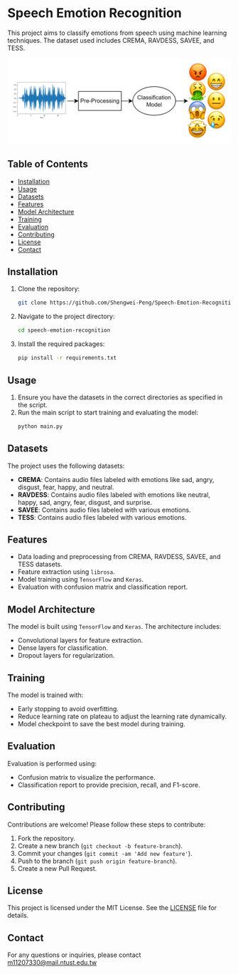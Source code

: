 # Speech Emotion Recognition

This project aims to classify emotions from speech using machine learning techniques. The dataset used includes CREMA, RAVDESS, SAVEE, and TESS.

![SER](imgs/SER.png)

## Table of Contents

- [Installation](#installation)
- [Usage](#usage)
- [Datasets](#datasets)
- [Features](#features)
- [Model Architecture](#model-architecture)
- [Training](#training)
- [Evaluation](#evaluation)
- [Contributing](#contributing)
- [License](#license)
- [Contact](#contact)

## Installation

1. Clone the repository:
    ```bash
    git clone https://github.com/Shengwei-Peng/Speech-Emotion-Recognition.git
    ```
2. Navigate to the project directory:
    ```bash
    cd speech-emotion-recognition
    ```
3. Install the required packages:
    ```bash
    pip install -r requirements.txt
    ```

## Usage

1. Ensure you have the datasets in the correct directories as specified in the script.
2. Run the main script to start training and evaluating the model:
    ```bash
    python main.py
    ```

## Datasets

The project uses the following datasets:
- **CREMA**: Contains audio files labeled with emotions like sad, angry, disgust, fear, happy, and neutral.
- **RAVDESS**: Contains audio files labeled with emotions like neutral, happy, sad, angry, fear, disgust, and surprise.
- **SAVEE**: Contains audio files labeled with various emotions.
- **TESS**: Contains audio files labeled with various emotions.

## Features

- Data loading and preprocessing from CREMA, RAVDESS, SAVEE, and TESS datasets.
- Feature extraction using `librosa`.
- Model training using `TensorFlow` and `Keras`.
- Evaluation with confusion matrix and classification report.

## Model Architecture

The model is built using `TensorFlow` and `Keras`. The architecture includes:
- Convolutional layers for feature extraction.
- Dense layers for classification.
- Dropout layers for regularization.

## Training

The model is trained with:
- Early stopping to avoid overfitting.
- Reduce learning rate on plateau to adjust the learning rate dynamically.
- Model checkpoint to save the best model during training.

## Evaluation

Evaluation is performed using:
- Confusion matrix to visualize the performance.
- Classification report to provide precision, recall, and F1-score.

## Contributing

Contributions are welcome! Please follow these steps to contribute:

1. Fork the repository.
2. Create a new branch (`git checkout -b feature-branch`).
3. Commit your changes (`git commit -am 'Add new feature'`).
4. Push to the branch (`git push origin feature-branch`).
5. Create a new Pull Request.

## License

This project is licensed under the MIT License. See the [LICENSE](LICENSE) file for details.

## Contact

For any questions or inquiries, please contact m11207330@mail.ntust.edu.tw